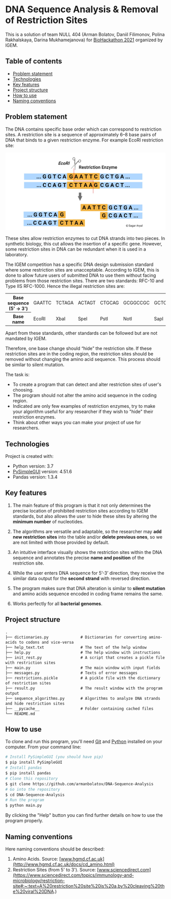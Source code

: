 # DNA Sequence Analysis & Removal of Restriction Sites

This is a solution of team NULL 404 (Arman Bolatov, Daniil Filimonov, Polina Rakhalskaya, Darina Mukhamejanova) for [BioHackathon 2021](http://code-on.info/) organized by IGEM.

## Table of contents

  * [Problem statement](#problem-statement)
  * [Technologies](#technologies)
  * [Key features](#key-features)
  * [Project structure](#project-structure)
  * [How to use](#how-to-use)
  * [Naming conventions](#naming-conventions)

## Problem statement

The DNA contains specific base order which can correspond to restriction sites. A restriction site is a sequence of approximately 6–8 base pairs of DNA that binds to a given restriction enzyme. For example EcoRI restriction site:

![EcoRI](images/ecori.jpeg)

These sites allow restriction enzymes to cut DNA strands into two pieces. In synthetic biology, this cut allows the insertion of a specific gene. However, some restriction sites in DNA can be redundant when it is used in a laboratory.

The IGEM competition has a specific DNA design submission standard where some restriction sites are unacceptable. According to IGEM, this is done to allow future users of submitted DNA to use them without facing problems from those restriction sites. There are two standards: RFC-10 and Type IIS RFC-1000. Hence the illegal restriction sites are:

<table>
  <tr>
    <th>Base sequence (5' → 3')</th>
    <td>GAATTC</td>
    <td>TCTAGA</td>
    <td>ACTAGT</td>
    <td>CTGCAG</td>
    <td>GCGGCCGC</td>
    <td>GCTCTTC</td>
    <td>GGTCTC</td>
  </tr>
  <tr>
    <th>Base name</th>
    <td>EcoRI</td>
    <td>XbaI</td>
    <td>SpeI</td>
    <td>PstI</td>
    <td>NotI</td>
    <td>SapI</td>
    <td>BsaI</td>
  </tr>
</table>

Apart from these standards, other standards can be followed but are not mandated by IGEM.

Therefore, one base change should “hide” the restriction site. If these restriction sites are in the coding region, the restriction sites should be removed without changing the amino acid sequence. This process should be similar to silent mutation.

The task is:

- To create a program that can detect and alter restriction sites of user's choosing.
- The program should not alter the amino acid sequence in the coding region.
- Indicated are only few examples of restriction enzymes, try to make your algorithm useful for any researcher if they wish to "hide" their restriction enzymes.
- Think about other ways you can make your project of use for researchers.

## Technologies

Project is created with:
* Python version: 3.7
* [PySimpleGUI](https://pypi.org/project/PySimpleGUI/) version: 4.51.6
* Pandas version: 1.3.4

## Key features

1. The main feature of this program is that it not only determines the precise location of prohibited restriction sites according to IGEM standards, but also allows the user to hide these sites by altering the **minimum number** of nucleotides.

2. The algorithms are versatile and adaptable, so the researcher may **add new restriction sites** into the table and/or **delete previous ones**, so we are not limited with those provided by default.

3. An intuitive interface visually shows the restriction sites within the DNA sequence and annotates the precise **name and position** of the restriction site.

4. While the user enters DNA sequence for 5’-3’ direction, they receive the similar data output for the **second strand** with reversed direction.

5. The program makes sure that DNA alteration is similar to **silent mutation** and amino acids sequence encoded in coding frame remains the same.

6. Works perfectly for all **bacterial genomes**.

## Project structure

    .
    ├── dictionaries.py              # Dictionaries for converting amino-acids to codons and vice-versa
    ├── help_text.txt                # The text of the help window
    ├── help.py                      # The help window with instructions
    ├── init_rest.py                 # A script that creates a pickle file with restriction sites
    ├── main.py                      # The main window with input fields
    ├── messages.py                  # Texts of error messages
    ├── restrictions.pickle          # A pickle file with the dictionary of restriction sites
    ├── result.py                    # The result window with the program output
    ├── sequence_algorithms.py       # Algorithms to analyze DNA strands and hide restriction sites
    ├── __pycache__                  # Folder containing cached files
    └── README.md

## How to use

To clone and run this program, you'll need [Git](https://git-scm.com) and [Python](https://www.python.org/) installed on your computer. From your command line:

```bash
# Install PySimpleGUI (you should have pip)
$ pip install PySimpleGUI
# Install pandas
$ pip install pandas
# Clone this repository
$ git clone https://github.com/armanbolatov/DNA-Sequence-Analysis
# Go into the repository
$ cd DNA-Sequence-Analysis
# Run the program
$ python main.py
```

By clicking the "Help" button you can find further details on how to use the program properly.

## Naming conventions

Here naming conventions should be described:

1. Amino Acids. Source: [www.hgmd.cf.ac.uk](http://www.hgmd.cf.ac.uk/docs/cd_amino.html)
2. Restriction Sites (from 5' to 3'). Source: [www.sciencedirect.com](https://www.sciencedirect.com/topics/immunology-and-microbiology/restriction-site#:~:text=A%20restriction%20site%20is%20a,by%20cleaving%20the%20viral%20DNA.)
